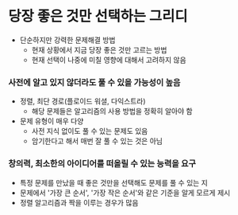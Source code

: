 # 당장 좋은 것만 선택하는 그리디
- 단순하지만 강력한 문제해결 방법
    - 현재 상황에서 지금 당장 좋은 것만 고르는 방법
    - 현재 선택이 나중에 미칠 영향에 대해서 고려하지 않음
### 사전에 알고 있지 않더라도 풀 수 있을 가능성이 높음
- 정렬, 최단 경로(플로이드 워셜, 다익스트라)
    - 해당 문제들은 알고리즘의 사용 방법을 정확히 알아야 함
- 문제 유형이 매우 다양
    - 사전 지식 없이도 풀 수 있는 문제도 있음
    - 암기한다고 해서 매번 잘 풀 수 있는 것은 아님
### 창의력, 최소한의 아이디어를 떠올릴 수 있는 능력을 요구
- 특정 문제를 만났을 때 좋은 것만을 선택해도 문제를 풀 수 있는 지
- 문제에서 '가장 큰 순서', '가장 작은 순서'와 같은 기준을 알게 모르게 제시
- 정렬 알고리즘과 짝을 이루는 경우가 많음